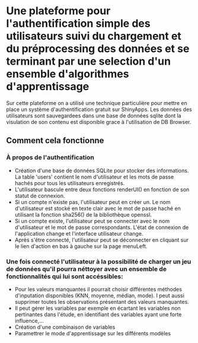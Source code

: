 # Une plateforme pour l'authentification simple des utilisateurs suivi du chargement et du préprocessing des données et se terminant par une selection d'un ensemble d'algorithmes d'apprentissage

Sur cette plateforme on a utilisé une technique particulière pour mettre en place un système d'authentification gratuit sur ShinyApps.
Les données des utilisateurs sont sauvegardees dans une base de données sqlite dont la visulation de son contenu est disponible grace à l'utilisation de DB Browser.



## Comment cela fonctionne

### À propos de l'authentification

- Création d'une base de données SQLite pour stocker des informations. La table 'users' contient le nom d'utilisateur et les mots de passe hachés pour tous les utilisateurs enregistrés.
- L'utilisateur bascule entre deux fonctions renderUI() en fonction de son statut de connexion.
- Si un compte n'existe pas, l'utilisateur peut en créer un. Le nom d'utilisateur est stocké en texte clair avec le mot de passe haché en utilisant la fonction sha256() de la bibliothèque openssl.
- Si un compte existe, l'utilisateur peut se connecter avec le nom d'utilisateur et le mot de passe correspondants. L'état de connexion de l'application change et l'interface utilisateur change.
- Après s'être connecté, l'utilisateur peut se déconnecter en cliquant sur le lien d'action en bas à gauche sur la page menuLeft.

### Une fois connecté l'utilisateur à la possibilité de charger un jeu de données qu'il pourra néttoyer avec un ensemble de fonctionnalités qui lui sont accéssibles:

- Pour les valeurs manquantes il pourrait choisir différentes méthodes d'inputation disponibles (KNN, moyenne, médian, mode). I peut aussi supprimer toutes les observations présentant des valeurs manquantes.
-  Il peut gérer les variables par exemple en écartant les variables non pertinantes dans l'étude, en identifiant des variables ayant une forte influence,...
- Création d'une combinaison de variables 
- Paramettrer le mode d'apprentissage sur les différents modèles


